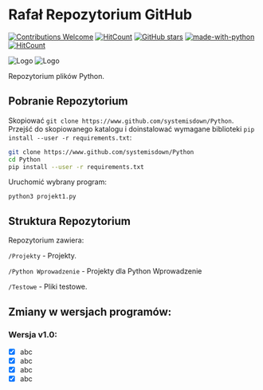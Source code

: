 # Rafał Repozytorium GitHub

[![Contributions Welcome](https://img.shields.io/badge/contributions-welcome-brightgreen.svg?style=round)](https://github.com/systemisdown/Python/issues)
[![HitCount](http://hits.dwyl.com/systemisdown/Python.svg)](http://hits.dwyl.com/systemisdown/Python)
[![GitHub stars](https://img.shields.io/github/stars/systemisdown/Python.svg?style=social&label=Star&maxAge=2592000)](https://github.com/systemisdown/Python/stargazers)
[![made-with-python](https://img.shields.io/badge/Made%20with-Python-1f425f.svg)](https://www.python.org/)
[![HitCount](http://hits.dwyl.com/systemisdown/Python.svg)](http://hits.dwyl.com/systemisdown/Python)


![Logo](https://github.com/systemisdown/Python/blob/main/logo2.png)
![Logo](https://github.com/systemisdown/Python/blob/main/logo1.png)

Repozytorium plików Python.


## Pobranie Repozytorium

Skopiować `git clone https://www.github.com/systemisdown/Python`. Przejść do skopiowanego katalogu i doinstalować wymagane biblioteki `pip install --user -r requirements.txt`:

```bash
git clone https://www.github.com/systemisdown/Python
cd Python
pip install --user -r requirements.txt
```

Uruchomić wybrany program:

`python3 projekt1.py`


## Struktura Repozytorium
Repozytorium zawiera:

`/Projekty` - Projekty.

`/Python Wprowadzenie` - Projekty dla Python Wprowadzenie

`/Testowe` -  Pliki testowe.  




## Zmiany w wersjach programów:

### Wersja v1.0:
- [x] abc
- [x] abc
- [x] abc
- [x] abc
